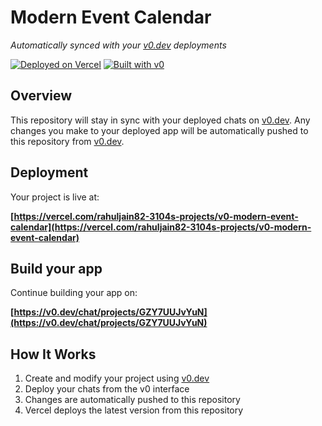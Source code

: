 # Modern Event Calendar

*Automatically synced with your [v0.dev](https://v0.dev) deployments*

[![Deployed on Vercel](https://img.shields.io/badge/Deployed%20on-Vercel-black?style=for-the-badge&logo=vercel)](https://vercel.com/rahuljain82-3104s-projects/v0-modern-event-calendar)
[![Built with v0](https://img.shields.io/badge/Built%20with-v0.dev-black?style=for-the-badge)](https://v0.dev/chat/projects/GZY7UUJvYuN)

## Overview

This repository will stay in sync with your deployed chats on [v0.dev](https://v0.dev).
Any changes you make to your deployed app will be automatically pushed to this repository from [v0.dev](https://v0.dev).

## Deployment

Your project is live at:

**[https://vercel.com/rahuljain82-3104s-projects/v0-modern-event-calendar](https://vercel.com/rahuljain82-3104s-projects/v0-modern-event-calendar)**

## Build your app

Continue building your app on:

**[https://v0.dev/chat/projects/GZY7UUJvYuN](https://v0.dev/chat/projects/GZY7UUJvYuN)**

## How It Works

1. Create and modify your project using [v0.dev](https://v0.dev)
2. Deploy your chats from the v0 interface
3. Changes are automatically pushed to this repository
4. Vercel deploys the latest version from this repository